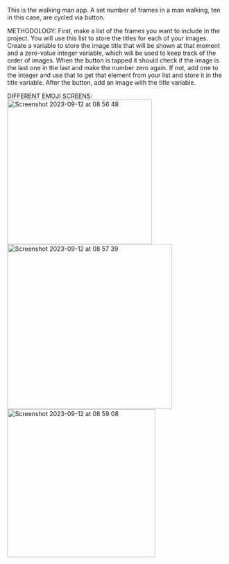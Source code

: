 This is the walking man app. A set number of frames in a man walking, ten in this case, are cycled via button.

METHODOLOGY:
First, make a list of the frames you want to include in the project. You will use this list to store the titles for each of your images. Create a 
variable to store the image title that will be shown at that moment and a zero-value integer variable, which will be used to keep track of the order 
of images. When the button is tapped it should check if the image is the last one in the last and make the number zero again. If not, add one to the 
integer and use that to get that element from your list and store it in the title variable. After the button, add an image with the title variable. 


DIFFERENT EMOJI SCREENS:                                                                                           
<img width="333" alt="Screenshot 2023-09-12 at 08 56 48" src="https://github.com/cdolu/csp/assets/112435811/b8fcd8d0-ee51-40e7-b340-889f34d5dd34">
<img width="380" alt="Screenshot 2023-09-12 at 08 57 39" src="https://github.com/cdolu/csp/assets/112435811/1f4cb0bc-0ac2-4c6c-b28e-f65321908ef3">
<img width="341" alt="Screenshot 2023-09-12 at 08 59 08" src="https://github.com/cdolu/csp/assets/112435811/220c45c1-53d4-463b-8eda-c3bb2bcc995d">


